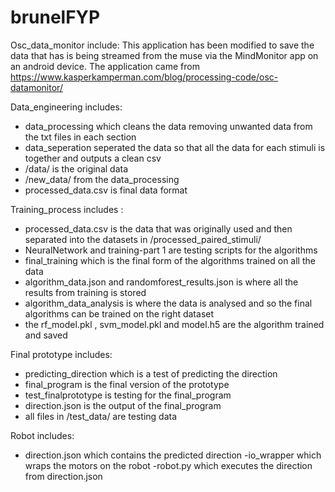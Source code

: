 # brunelFYP

Osc_data_monitor include:
This application has been modified to save the data that has is being streamed from the muse via the MindMonitor app on an android device. The application came from https://www.kasperkamperman.com/blog/processing-code/osc-datamonitor/

Data_engineering includes:
- data_processing which cleans the data removing unwanted data from the txt files in each section
- data_seperation seperated the data so that all the data for each stimuli is together and outputs a clean csv
- /data/ is the original data
- /new_data/ from the data_processing 
- processed_data.csv is final data format

Training_process includes :
- processed_data.csv is the data that was originally used and then separated into the datasets in /processed_paired_stimuli/
- NeuralNetwork and training-part 1 are testing scripts for the algorithms 
- final_training which is the final form of the algorithms trained on all the data 
- algorithm_data.json and randomforest_results.json is where all the results from training is stored
- algorithm_data_analysis is where the data is analysed and so the final algorithms can be trained on the right dataset
- the rf_model.pkl , svm_model.pkl and model.h5 are the algorithm trained and saved

Final prototype includes:
- predicting_direction which is a test of predicting the direction
- final_program is the final version of the prototype
- test_finalprototype is testing for the final_program
- direction.json is the output of the final_program
- all files in /test_data/ are testing data

Robot includes:
- direction.json which contains the predicted direction
-io_wrapper which wraps the motors on the robot
-robot.py which executes the direction from direction.json
